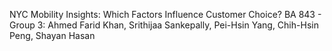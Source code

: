 NYC Mobility Insights: Which Factors Influence Customer Choice?
BA 843 - Group 3:  Ahmed Farid Khan, Srithijaa Sankepally, Pei-Hsin Yang, Chih-Hsin Peng, Shayan Hasan
